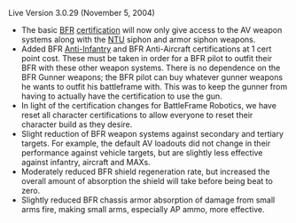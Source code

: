 Live Version 3.0.29 (November 5, 2004)

- The basic [BFR](../vehicles/BattleFrame_Robotics.md)
  [certification](../certifications/Certification.md) will now only give access
  to the AV weapon systems along with the [NTU](../items/NTU.md) siphon and
  armor siphon weapons.
- Added BFR [Anti-Infantry](../terminology/Anti-Infantry.md) and BFR
  Anti-Aircraft certifications at 1 cert point cost. These must be taken in
  order for a BFR pilot to outfit their BFR with these other weapon systems.
  There is no dependence on the BFR Gunner weapons; the BFR pilot can buy
  whatever gunner weapons he wants to outfit his battleframe with. This was to
  keep the gunner from having to actually have the certification to use the gun.
- In light of the certification changes for BattleFrame Robotics, we have reset
  all character certifications to allow everyone to reset their character build
  as they desire.
- Slight reduction of BFR weapon systems against secondary and tertiary targets.
  For example, the default AV loadouts did not change in their performance
  against vehicle targets, but are slightly less effective against infantry,
  aircraft and MAXs.
- Moderately reduced BFR shield regeneration rate, but increased the overall
  amount of absorption the shield will take before being beat to zero.
- Slightly reduced BFR chassis armor absorption of damage from small arms fire,
  making small arms, especially AP ammo, more effective.

<!--[category:Patches](category:Patches.md)-->
